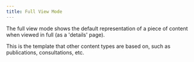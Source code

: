 ```yaml
---
title: Full View Mode
---
```

The full view mode shows the default representation of a piece of content when viewed in full (as a 'details' page).

This is the template that other content types are based on, such as publications, consultations, etc.
